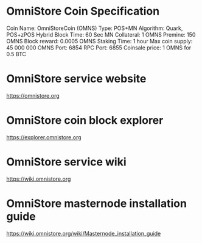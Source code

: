 # OmniStore Coin Specification

Coin Name: OmniStoreCoin (OMNS)
Type: POS+MN
Algorithm: Quark, POS+zPOS Hybrid
Block Time: 60 Sec
MN Collateral: 1 OMNS
Premine: 150 OMNS
Block reward: 0.0005 OMNS
Staking Time: 1 hour
Max coin supply: 45 000 000 OMNS
Port: 6854
RPC Port: 6855
Coinsale price: 1 OMNS for 0.5 BTC

# OmniStore service website

https://omnistore.org

# OmniStore coin block explorer

https://explorer.omnistore.org

# OmniStore service wiki

https://wiki.omnistore.org

# OmniStore masternode installation guide

https://wiki.omnistore.org/wiki/Masternode_installation_guide